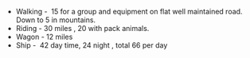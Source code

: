 - Walking -  15 for a group and equipment on flat well maintained road. Down to 5 in mountains.
- Riding - 30 miles , 20 with pack animals. 
- Wagon - 12 miles
- Ship -  42 day time, 24 night , total 66 per day